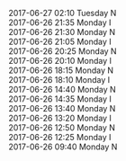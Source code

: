 2017-06-27 02:10 Tuesday  N  
2017-06-26 21:35 Monday  I  
2017-06-26 21:30 Monday  N  
2017-06-26 21:05 Monday  I  
2017-06-26 20:25 Monday  N  
2017-06-26 20:10 Monday  I  
2017-06-26 18:15 Monday  N  
2017-06-26 18:10 Monday  I  
2017-06-26 14:40 Monday  N  
2017-06-26 14:35 Monday  I  
2017-06-26 13:40 Monday  N  
2017-06-26 13:20 Monday  I  
2017-06-26 12:50 Monday  N  
2017-06-26 12:25 Monday  I  
2017-06-26 09:40 Monday  N  
